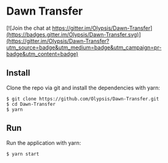 # Dawn Transfer
[![Join the chat at https://gitter.im/Olypsis/Dawn-Transfer](https://badges.gitter.im/Olypsis/Dawn-Transfer.svg)](https://gitter.im/Olypsis/Dawn-Transfer?utm_source=badge&utm_medium=badge&utm_campaign=pr-badge&utm_content=badge)


## Install 

Clone the repo via git and install the dependencies with yarn:

```
$ git clone https://github.com/Olypsis/Dawn-Transfer.git
$ cd Dawn-Transfer
$ yarn
```

## Run
Run the application with yarn:
```
$ yarn start
```
